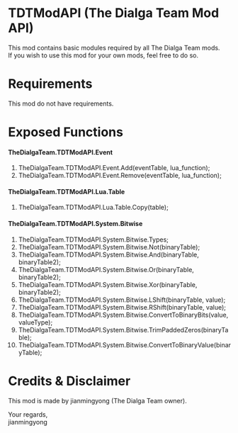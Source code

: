 # TDTModAPI (The Dialga Team Mod API)
This mod contains basic modules required by all The Dialga Team mods. <br />
If you wish to use this mod for your own mods, feel free to do so.

# Requirements
This mod do not have requirements.

# Exposed Functions
#### TheDialgaTeam.TDTModAPI.Event
1. TheDialgaTeam.TDTModAPI.Event.Add(eventTable, lua_function);
2. TheDialgaTeam.TDTModAPI.Event.Remove(eventTable, lua_function);

#### TheDialgaTeam.TDTModAPI.Lua.Table
1. TheDialgaTeam.TDTModAPI.Lua.Table.Copy(table);

#### TheDialgaTeam.TDTModAPI.System.Bitwise
1. TheDialgaTeam.TDTModAPI.System.Bitwise.Types;
2. TheDialgaTeam.TDTModAPI.System.Bitwise.Not(binaryTable);
3. TheDialgaTeam.TDTModAPI.System.Bitwise.And(binaryTable, binaryTable2);
4. TheDialgaTeam.TDTModAPI.System.Bitwise.Or(binaryTable, binaryTable2);
5. TheDialgaTeam.TDTModAPI.System.Bitwise.Xor(binaryTable, binaryTable2);
6. TheDialgaTeam.TDTModAPI.System.Bitwise.LShift(binaryTable, value);
7. TheDialgaTeam.TDTModAPI.System.Bitwise.RShift(binaryTable, value);
8. TheDialgaTeam.TDTModAPI.System.Bitwise.ConvertToBinaryBits(value, valueType);
9. TheDialgaTeam.TDTModAPI.System.Bitwise.TrimPaddedZeros(binaryTable);
10. TheDialgaTeam.TDTModAPI.System.Bitwise.ConvertToBinaryValue(binaryTable);

# Credits & Disclaimer
This mod is made by jianmingyong (The Dialga Team owner).

Your regards, <br />
jianmingyong